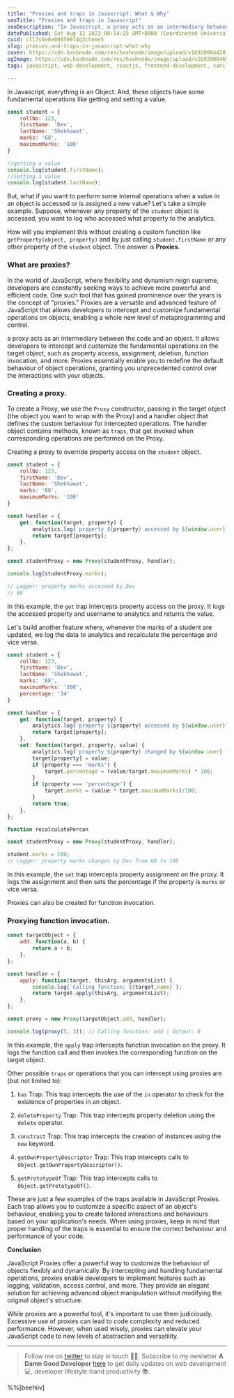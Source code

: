 ```yaml
---
title: "Proxies and traps in Javascript: What & Why"
seoTitle: "Proxies and traps in Javascript"
seoDescription: "In Javascript, a proxy acts as an intermediary between the code and an object. It allows developers to intercept fundamental operations on an object."
datePublished: Sat Aug 12 2023 08:54:25 GMT+0000 (Coordinated Universal Time)
cuid: cll7s6e8e000509l4g3cheme5
slug: proxies-and-traps-in-javascript-what-why
cover: https://cdn.hashnode.com/res/hashnode/image/upload/v1692000442830/db20f678-1fb8-4f1e-8f95-4886864fc701.png
ogImage: https://cdn.hashnode.com/res/hashnode/image/upload/v1692000469005/e9c08392-a058-4357-b53c-b175246c78cb.png
tags: javascript, web-development, reactjs, frontend-development, vanilla-js-1

---
```


In Javascript, everything is an Object. And, these objects have some fundamental operations like getting and setting a value.

```javascript
const student = {
    rollNo: 123,
    firstName: 'Dev',
    lastName: 'Shekhawat',
    marks: '68',
    maximumMarks: '100'
}

//getting a value
console.log(student.firstName);
//setting a value
console.log(student.lastName);
```

But, what if you want to perform some internal operations when a value in an object is accessed or is assigned a new value? Let's take a simple example. Suppose, whenever any property of the `student` object is accessed, you want to log who accessed what property to the analytics.

How will you implement this without creating a custom function like `getProperty(object, property)` and by just calling `student.firstName` or any other property of the `student` object. The answer is **Proxies**.

### What are proxies?

In the world of JavaScript, where flexibility and dynamism reign supreme, developers are constantly seeking ways to achieve more powerful and efficient code. One such tool that has gained prominence over the years is the concept of "proxies." Proxies are a versatile and advanced feature of JavaScript that allows developers to intercept and customize fundamental operations on objects, enabling a whole new level of metaprogramming and control.

a proxy acts as an intermediary between the code and an object. It allows developers to intercept and customize the fundamental operations on the target object, such as property access, assignment, deletion, function invocation, and more. Proxies essentially enable you to redefine the default behaviour of object operations, granting you unprecedented control over the interactions with your objects.

### Creating a proxy.

To create a Proxy, we use the `Proxy` constructor, passing in the target object (the object you want to wrap with the Proxy) and a handler object that defines the custom behaviour for intercepted operations. The handler object contains methods, known as `traps`, that get invoked when corresponding operations are performed on the Proxy.

Creating a proxy to override property access on the `student` object.

```javascript
const student = {
    rollNo: 123,
    firstName: 'Dev',
    lastName: 'Shekhawat',
    marks: '68',
    maximumMarks: '100'
}

const handler = {
    get: function(target, property) {
        analytics.log(`property ${property} accessed by ${window.user}`)
        return target[property];
    },
};

const studentProxy = new Proxy(studentProxy, handler);

console.log(studentProxy.marks);

// Logger: property marks accessed by Dev
// 68
```

In this example, the `get` trap intercepts property access on the proxy. It logs the accessed property and username to analytics and returns the value.

Let's build another feature where, whenever the marks of a student are updated, we log the data to analytics and recalculate the percentage and vice versa.

```javascript
const student = {
    rollNo: 123,
    firstName: 'Dev',
    lastName: 'Shekhawat',
    marks: '68',
    maximumMarks: '200',
    percentage: '34'
}

const handler = {
    get: function(target, property) {
        analytics.log(`property ${property} accessed by ${window.user}`)
        return target[property];
    },
    set: function(target, property, value) {
        analytics.log(`property ${property} changed by ${window.user} from ${target[property]} to ${value}`);
        target[property] = value;        
        if (property === 'marks') {
            target.percentage = (value/target.maximumMarks) * 100;
        }
        if (property === 'percentage') {
            target.marks = (value * target.maximumMarks)/100;
        }
        return true;
    },
};

function recalculatePercan

const studentProxy = new Proxy(studentProxy, handler);

student.marks = 100;
// Logger: property marks changes by Dev from 68 to 100
```

In this example, the `set` trap intercepts property assignment on the proxy. It logs the assignment and then sets the percentage if the property is `marks` or vice versa.

Proxies can also be created for function invocation.

### Proxying function invocation.

```javascript
const targetObject = {
    add: function(a, b) {
        return a + b;
    },
};

const handler = {
    apply: function(target, thisArg, argumentsList) {
        console.log(`Calling function: ${target.name}`);
        return target.apply(thisArg, argumentsList);
    },
};

const proxy = new Proxy(targetObject.add, handler);

console.log(proxy(5, 3)); // Calling function: add | Output: 8
```

In this example, the `apply` trap intercepts function invocation on the proxy. It logs the function call and then invokes the corresponding function on the target object.

Other possible `traps` or operations that you can intercept using proxies are (but not limited to):

1. `has` Trap: This trap intercepts the use of the `in` operator to check for the existence of properties in an object.
    
2. `deleteProperty` Trap: This trap intercepts property deletion using the `delete` operator.
    
3. `construct` Trap: This trap intercepts the creation of instances using the `new` keyword.
    
4. `getOwnPropertyDescriptor` Trap: This trap intercepts calls to `Object.getOwnPropertyDescriptor()`.
    
5. `getPrototypeOf` Trap: This trap intercepts calls to `Object.getPrototypeOf()`.
    

These are just a few examples of the traps available in JavaScript Proxies. Each trap allows you to customize a specific aspect of an object's behaviour, enabling you to create tailored interactions and behaviours based on your application's needs. When using proxies, keep in mind that proper handling of the traps is essential to ensure the correct behaviour and performance of your code.

**Conclusion**

JavaScript Proxies offer a powerful way to customize the behaviour of objects flexibly and dynamically. By intercepting and handling fundamental operations, proxies enable developers to implement features such as logging, validation, access control, and more. They provide an elegant solution for achieving advanced object manipulation without modifying the original object's structure.

While proxies are a powerful tool, it's important to use them judiciously. Excessive use of proxies can lead to code complexity and reduced performance. However, when used wisely, proxies can elevate your JavaScript code to new levels of abstraction and versatility.

---

> Follow me on [twitter](https://twitter.com/devcodesthings) to stay in touch 👋🏼. Subscribe to my newletter **A Damn Good Developer** [here](https://damngooddev.beehiiv.com/subscribe) to get daily updates on web development 💻, developer lifestyle 🤓and productivity 📚.

%%[beehiiv]
